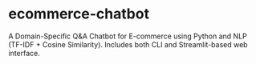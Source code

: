 # ecommerce-chatbot
A Domain-Specific Q&amp;A Chatbot for E-commerce using Python and NLP (TF-IDF + Cosine Similarity). Includes both CLI and Streamlit-based web interface.
